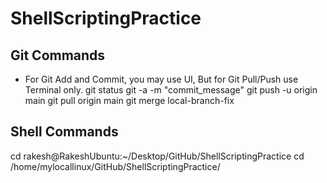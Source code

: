 # ShellScriptingPractice

## Git Commands
- For Git Add and Commit, you may use UI, But for Git Pull/Push use Terminal only.
git status
git -a -m "commit_message"
git push -u origin main
git pull origin main
git merge local-branch-fix

## Shell Commands

cd rakesh@RakeshUbuntu:~/Desktop/GitHub/ShellScriptingPractice
cd /home/mylocallinux/GitHub/ShellScriptingPractice/